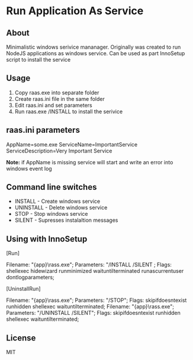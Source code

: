 # Run Application As Service

## About

Minimalistic windows serivice mananager. Originally was created to run NodeJS applications as windows service. Can be used as part InnoSetup script to install the service 

## Usage

1. Copy raas.exe into separate folder
2. Create raas.ini file in the same folder
3. Edit raas.ini and set parameters 
4. Run raas.exe /INSTALL to install the serivice

## raas.ini parameters

AppName=some.exe
ServiceName=ImportantService
ServiceDescription=Very Important Service

**Note:** if AppName is missing service will start and write an error into windows event log

## Command line switches

- INSTALL - Create windows service
- UNINSTALL - Delete windows service
- STOP - Stop windows service
- SILENT - Supresses instalaltion messages

## Using with InnoSetup

[Run]

Filename: "{app}\rass.exe"; Parameters: "/INSTALL /SILENT ; Flags: shellexec hidewizard runminimized waituntilterminated runascurrentuser dontlogparameters; 

[UninstallRun]

Filename: "{app}\rass.exe"; Parameters: "/STOP"; Flags: skipifdoesntexist runhidden shellexec waituntilterminated; 
Filename: "{app}\rass.exe"; Parameters: "/UNINSTALL /SILENT"; Flags: skipifdoesntexist runhidden shellexec waituntilterminated; 

## License 

MIT